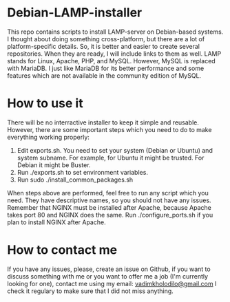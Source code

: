 # Debian-LAMP-installer
This repo contains scripts to install LAMP-server on Debian-based systems.
I thought about doing something cross-platform, but there are a lot of platform-specific details. So, it is better and easier to create several repositories. When they are ready, I will include links to them as well.
LAMP stands for Linux, Apache, PHP, and MySQL.
However, MySQL is replaced with MariaDB. I just like MariaDB for its better performance and some features which are not available in the community edition of MySQL.

# How to use it
There will be no interractive installer to keep it simple and reusable.
However, there are some important steps which you need to do to make everything working properly:
1. Edit exports.sh. You need to set your system (Debian or Ubuntu) and system subname. For example, for Ubuntu it might be trusted. For Debian it might be Buster.
2. Run ./exports.sh to set environment variables.
3. Run sudo ./install_common_packages.sh

When steps above are performed, feel free to run any script which you need. They have descriptive names, so you should not have any issues.
Remember that NGINX must be installed after Apache, because Apache takes port 80 and NGINX does the same.
Run ./configure_ports.sh if you plan to install NGINX after Apache.

# How to contact me
If you have any issues, please, create an issue on Github, if you want to discuss something with me or you want to offer me a job (I'm currently looking for one), contact me using my email: vadimkholodilo@gmail.com
I check it regulary to make sure that I did not miss anything.
